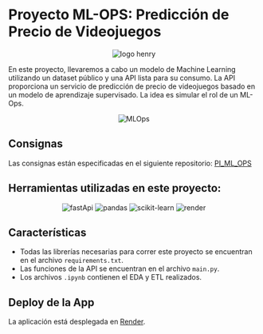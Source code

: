 # Proyecto ML-OPS: Predicción de Precio de Videojuegos

<p align="center">
  <img src="https://github.com/MartiPeker/ML_OPS-STEAM/assets/83708254/3ec1713f-6f7b-4117-a1fc-916b63646c85" alt="logo henry">
</p>

En este proyecto, llevaremos a cabo un modelo de Machine Learning utilizando un dataset público y una API lista para su consumo. La API proporciona un servicio de predicción de precio de videojuegos basado en un modelo de aprendizaje supervisado. La idea es simular el rol de un ML-Ops.

<p align="center">
  <img src="https://github.com/MartiPeker/ML_OPS-STEAM/assets/83708254/2c462d80-9664-4a2d-88a0-355a4a830455" alt="MLOps">
</p>

## Consignas

Las consignas están especificadas en el siguiente repositorio: [PI_ML_OPS](https://github.com/soyHenry/PI_ML_OPS/blob/ft/Readme.md)

## Herramientas utilizadas en este proyecto:

<p align="center">
  <img src="https://github.com/MartiPeker/ML_OPS-STEAM/assets/83708254/1e9324b6-a12e-4ec3-904d-fcdc5cf74529" alt="fastApi">
  <img src="https://github.com/MartiPeker/ML_OPS-STEAM/assets/83708254/f0e01e8f-7bd4-4f1e-badc-42dd82bed459" alt="pandas">
  <img src="https://github.com/MartiPeker/ML_OPS-STEAM/assets/83708254/a45ee9ac-7235-43ab-ae69-d4dd7d2f8fb5" alt="scikit-learn">
  <img src="https://github.com/MartiPeker/ML_OPS-STEAM/assets/83708254/18b0dac7-131b-48c6-b941-290e6aeb71bb" alt="render">
</p>

## Características

- Todas las librerías necesarias para correr este proyecto se encuentran en el archivo `requirements.txt`.
- Las funciones de la API se encuentran en el archivo `main.py`.
- Los archivos `.ipynb` contienen el EDA y ETL realizados.

## Deploy de la App

La aplicación está desplegada en [Render](https://mlops-steam-peker.onrender.com/).
